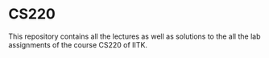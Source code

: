 # CS220 #

This repository contains all the lectures as well as solutions to the all the lab assignments of the course CS220 of IITK.
